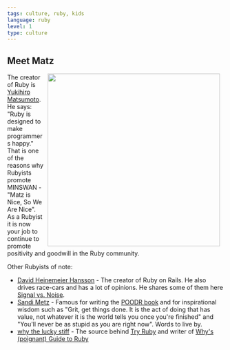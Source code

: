 ```yaml
---
tags: culture, ruby, kids
language: ruby
level: 1
type: culture
---
```


## Meet Matz
<img src="https://s3.amazonaws.com/after-school-assets/matz.jpg" align="right" hspace=10 width="400px"> The creator of Ruby is [Yukihiro Matsumoto](http://en.wikipedia.org/wiki/Yukihiro_Matsumoto). He says: "Ruby is designed to make programmers happy." That is one of the reasons why Rubyists promote MINSWAN - "Matz is Nice, So We Are Nice". As a Rubyist it is now your job to continue to promote positivity and goodwill in the Ruby community.

Other Rubyists of note:

* [David Heinemeier Hansson](http://en.wikipedia.org/wiki/David_Heinemeier_Hansson) - The creator of Ruby on Rails. He also drives race-cars and has a lot of opinions. He shares some of them here [Signal vs. Noise](https://signalvnoise.com/writers/dhh). 
* [Sandi Metz](http://www.sandimetz.com/) - Famous for writing the [POODR book](http://www.poodr.com/) and for inspirational wisdom such as "Grit, get things done. It is the act of doing that has value, not whatever it is the world tells you once you're finished" and "You'll never be as stupid as you are right now". Words to live by.
* [why the lucky stiff](http://en.wikipedia.org/wiki/Why_the_lucky_stiff) - The source behind [Try Ruby](http://tryruby.org/levels/1/challenges/0) and writer of [Why's (poignant) Guide to Ruby](http://mislav.uniqpath.com/poignant-guide/)
